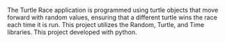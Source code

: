 The Turtle Race application is programmed using turtle objects that move forward with random values, ensuring that a different turtle wins the race each time it is run. 
This project utilizes the Random, Turtle, and Time libraries.
This project developed with python.

